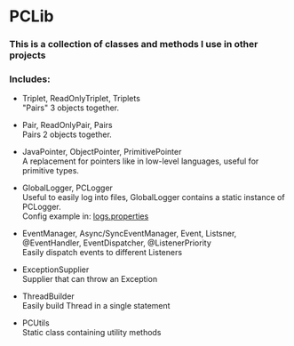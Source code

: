 # PCLib

### This is a collection of classes and methods I use in other projects

### Includes:
- Triplet, ReadOnlyTriplet, Triplets<br>
"Pairs" 3 objects together.

- Pair, ReadOnlyPair, Pairs<br>
Pairs 2 objects together.

- JavaPointer, ObjectPointer, PrimitivePointer<br>
A replacement for pointers like in low-level languages, useful for primitive types.

- GlobalLogger, PCLogger<br>
Useful to easily log into files, GlobalLogger contains a static instance of PCLogger.<br>
Config example in: [logs.properties](logs.properties)

- EventManager, Async/SyncEventManager, Event, Listsner, @EventHandler, EventDispatcher, @ListenerPriority<br>
Easily dispatch events to different Listeners

- ExceptionSupplier<T><br>
Supplier that can throw an Exception

- ThreadBuilder<br>
Easily build Thread in a single statement

- PCUtils<br>
Static class containing utility methods


